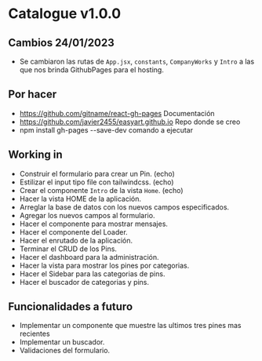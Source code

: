 # Catalogue v1.0.0

## Cambios 24/01/2023
- Se cambiaron las rutas de `App.jsx`, `constants`, `CompanyWorks` y `Intro` a las que nos brinda GithubPages para el hosting. 

## Por hacer
- https://github.com/gitname/react-gh-pages Documentación
- https://github.com/javier2455/easyart.github.io Repo donde se creo
- npm install gh-pages --save-dev comando a ejecutar

## Working in
- Construir el formulario para crear un Pin. (echo)
- Estilizar el input tipo file con tailwindcss. (echo)
- Crear el componente `Intro` de la vista `Home`. (echo)
- Hacer la vista HOME de la aplicación.
- Arreglar la base de datos con los nuevos campos especificados.
- Agregar los nuevos campos al formulario.
- Hacer el componente para mostrar mensajes. 
- Hacer el componente del Loader.
- Hacer el enrutado de la aplicación.
- Terminar el CRUD de los Pins.
- Hacer el dashboard para la administración.
- Hacer la vista para mostrar los pines por categorias.
- Hacer el Sidebar para las categorias de pins.
- Hacer el buscador de categorias y pins.

## Funcionalidades a futuro
- Implementar un componente que muestre las ultimos tres pines mas recientes
- Implementar un buscador.
- Validaciones del formulario.
